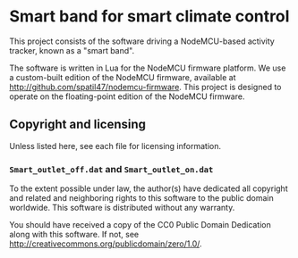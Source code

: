 # Smart band for smart climate control
This project consists of the software driving a NodeMCU-based activity tracker, known as a "smart band".

The software is written in Lua for the NodeMCU firmware platform.
We use a custom-built edition of the NodeMCU firmware, available at <http://github.com/spatil47/nodemcu-firmware>.
This project is designed to operate on the floating-point edition of the NodeMCU firmware.

## Copyright and licensing
Unless listed here, see each file for licensing information.

### `Smart_outlet_off.dat` and `Smart_outlet_on.dat`

To the extent possible under law, the author(s) have dedicated all copyright and related and neighboring rights to this software to the public domain worldwide. 
This software is distributed without any warranty.

You should have received a copy of the CC0 Public Domain Dedication along with this software.
If not, see <http://creativecommons.org/publicdomain/zero/1.0/>.
